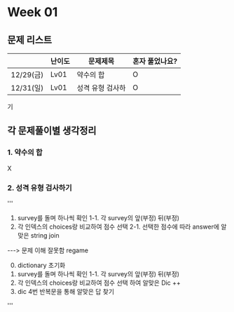 # Week 01

## 문제 리스트

|          | 난이도  | 문제제목      | 혼자 풀었나요? |
|----------|------|-----------|----------|
| 12/29(금) | Lv01 | 약수의 합     | O        |
| 12/31(일) | Lv01 | 성격 유형 검사하 | O        |




기
## 각 문제풀이별 생각정리
### 1. 약수의 합
X
### 2. 성격 유형 검사하기

'''
 1. survey를 돌며 하나씩 확인
 1-1. 각 survey의 앞(부정) 뒤(부정)
 2. 각 인덱스의 choices랑 비교하여 점수 선택
 2-1. 선택한 점수에 따라 answer에 알맞은 string join

---> 문제 이해 잘못함 regame

 0. dictionary 초기화
 1. survey를 돌며 하나씩 확인
 1-1. 각 survey의 앞(부정) 뒤(부정)
 2. 각 인덱스의 choices랑 비교하여 점수 선택 하여 알맞은 Dic ++
 3. dic 4번 반복문을 통해 알맞은 답 찾기

'''



